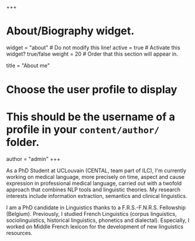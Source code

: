 +++
# About/Biography widget.
widget = "about"  # Do not modify this line!
active = true  # Activate this widget? true/false
weight = 20  # Order that this section will appear in.

title = "About me"

# Choose the user profile to display
# This should be the username of a profile in your `content/author/` folder.
author = "admin"
+++

As a PhD Student at UCLouvain (CENTAL, team part of ILC), I'm currently working on medical language, more precisely on time, aspect and cause expression in professional medical language, carried out with a twofold approach that combines NLP tools and linguistic theories. My research interests include information extraction, semantics and clinical linguistics.

I am a PhD candidate in Linguistics thanks to a F.R.S.-F.N.R.S. Fellowship (Belgium). Previously, I studied French Linguistics (corpus linguistics, sociolinguistics, historical linguistics, phonetics and dialectal). Especially, I worked on Middle French lexicon for the development of new linguistics resources.
